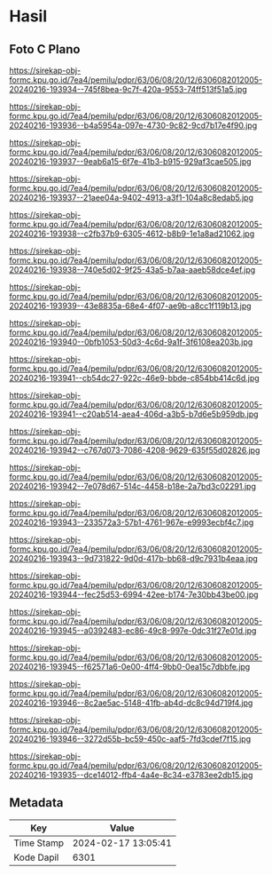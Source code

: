 # Hasil

## Foto C Plano

https://sirekap-obj-formc.kpu.go.id/7ea4/pemilu/pdpr/63/06/08/20/12/6306082012005-20240216-193934--745f8bea-9c7f-420a-9553-74ff513f51a5.jpg

https://sirekap-obj-formc.kpu.go.id/7ea4/pemilu/pdpr/63/06/08/20/12/6306082012005-20240216-193936--b4a5954a-097e-4730-9c82-9cd7b17e4f90.jpg

https://sirekap-obj-formc.kpu.go.id/7ea4/pemilu/pdpr/63/06/08/20/12/6306082012005-20240216-193937--9eab6a15-6f7e-41b3-b915-929af3cae505.jpg

https://sirekap-obj-formc.kpu.go.id/7ea4/pemilu/pdpr/63/06/08/20/12/6306082012005-20240216-193937--21aee04a-9402-4913-a3f1-104a8c8edab5.jpg

https://sirekap-obj-formc.kpu.go.id/7ea4/pemilu/pdpr/63/06/08/20/12/6306082012005-20240216-193938--c2fb37b9-6305-4612-b8b9-1e1a8ad21062.jpg

https://sirekap-obj-formc.kpu.go.id/7ea4/pemilu/pdpr/63/06/08/20/12/6306082012005-20240216-193938--740e5d02-9f25-43a5-b7aa-aaeb58dce4ef.jpg

https://sirekap-obj-formc.kpu.go.id/7ea4/pemilu/pdpr/63/06/08/20/12/6306082012005-20240216-193939--43e8835a-68e4-4f07-ae9b-a8cc1f119b13.jpg

https://sirekap-obj-formc.kpu.go.id/7ea4/pemilu/pdpr/63/06/08/20/12/6306082012005-20240216-193940--0bfb1053-50d3-4c6d-9a1f-3f6108ea203b.jpg

https://sirekap-obj-formc.kpu.go.id/7ea4/pemilu/pdpr/63/06/08/20/12/6306082012005-20240216-193941--cb54dc27-922c-46e9-bbde-c854bb414c6d.jpg

https://sirekap-obj-formc.kpu.go.id/7ea4/pemilu/pdpr/63/06/08/20/12/6306082012005-20240216-193941--c20ab514-aea4-406d-a3b5-b7d6e5b959db.jpg

https://sirekap-obj-formc.kpu.go.id/7ea4/pemilu/pdpr/63/06/08/20/12/6306082012005-20240216-193942--c767d073-7086-4208-9629-635f55d02826.jpg

https://sirekap-obj-formc.kpu.go.id/7ea4/pemilu/pdpr/63/06/08/20/12/6306082012005-20240216-193942--7e078d67-514c-4458-b18e-2a7bd3c02291.jpg

https://sirekap-obj-formc.kpu.go.id/7ea4/pemilu/pdpr/63/06/08/20/12/6306082012005-20240216-193943--233572a3-57b1-4761-967e-e9993ecbf4c7.jpg

https://sirekap-obj-formc.kpu.go.id/7ea4/pemilu/pdpr/63/06/08/20/12/6306082012005-20240216-193943--9d731822-9d0d-417b-bb68-d9c7931b4eaa.jpg

https://sirekap-obj-formc.kpu.go.id/7ea4/pemilu/pdpr/63/06/08/20/12/6306082012005-20240216-193944--fec25d53-6994-42ee-b174-7e30bb43be00.jpg

https://sirekap-obj-formc.kpu.go.id/7ea4/pemilu/pdpr/63/06/08/20/12/6306082012005-20240216-193945--a0392483-ec86-49c8-997e-0dc31f27e01d.jpg

https://sirekap-obj-formc.kpu.go.id/7ea4/pemilu/pdpr/63/06/08/20/12/6306082012005-20240216-193945--f62571a6-0e00-4ff4-9bb0-0ea15c7dbbfe.jpg

https://sirekap-obj-formc.kpu.go.id/7ea4/pemilu/pdpr/63/06/08/20/12/6306082012005-20240216-193946--8c2ae5ac-5148-41fb-ab4d-dc8c94d719f4.jpg

https://sirekap-obj-formc.kpu.go.id/7ea4/pemilu/pdpr/63/06/08/20/12/6306082012005-20240216-193946--3272d55b-bc59-450c-aaf5-7fd3cdef7f15.jpg

https://sirekap-obj-formc.kpu.go.id/7ea4/pemilu/pdpr/63/06/08/20/12/6306082012005-20240216-193935--dce14012-ffb4-4a4e-8c34-e3783ee2db15.jpg


## Metadata

| Key        | Value               |
| ---------- | ------------------- |
| Time Stamp | 2024-02-17 13:05:41 |
| Kode Dapil | 6301                |



